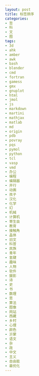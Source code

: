 ```yaml
---
layout: post
title: 标签排序
categories:
- 哲
- 科
- 文
- 图
tags:
- 3d
- ahk
- amber
- awk
- bash
- blender
- cmd
- fortran
- gamess
- gmx
- gnuplot
- html
- jmol
- js
- markdown
- martini
- mathjax
- matlab
- md
- origin
- pdb
- povray
- pqs
- pymol
- python
- tcl
- vasp
- vmd
- 办公
- 编程
- 编辑器
- 并行
- 动画
- 孩子
- 汉化
- 化学
- 幻
- 机械
- 计算机
- 寄生虫
- 教育
- 接触角
- 晶体
- 旧文
- 科普
- 民族
- 青年
- 氢键
- 趣味
- 人物
- 软件
- 摄影
- 诗
- 史
- 书
- 数理
- 思
- 算法
- 图像
- 网站
- 西藏
- 乡村
- 心理
- 颜色
- 沂蒙
- 语文
- 杂
- 政
- 中文
- 主义
- 自由能
- 最优化
---
```

